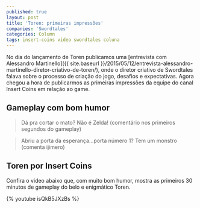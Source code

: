 ```yaml
---
published: true
layout: post
title: 'Toren: primeiras impressões'
companies: 'Swordtales'
categories: Column
tags: insert-coins video swordtales coluna
---
```



No dia do lançamento de Toren publicamos uma [entrevista com Alessandro Martinello]({{ site.baseurl }}/2015/05/12/entrevista-alessandro-martinello-diretor-criativo-de-toren/), onde o diretor criativo de Swordtales falava sobre o processo de criação do jogo, desafios e expectativas. Agora chegou a hora de publicarmos as primeiras impressões da equipe do canal Insert Coins em relação ao game.

## Gameplay com bom humor


> Dá pra cortar o mato? Não é Zelda! (comentário nos primeiros segundos do gameplay)

> Abriu a porta da esperança...porta número 1? Tem um monstro (comenta ijimero)

## Toren por Insert Coins
Confira o video abaixo que, com muito bom humor, mostra as primeiros 30 minutos de gameplay do belo e enigmático Toren.

{% youtube isQkB5JXzBs %}

